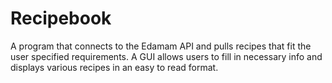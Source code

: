 # Recipebook
A program that connects to the Edamam API and pulls recipes that fit the user specified requirements. A GUI allows users to fill in necessary info and displays various recipes in an easy to read format.

